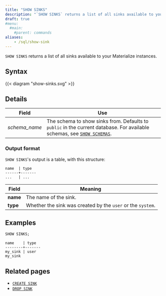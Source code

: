```yaml
---
title: "SHOW SINKS"
description: "`SHOW SINKS` returns a list of all sinks available to your Materialize instances."
draft: true
#menu:
  #main:
    #parent: commands
aliases:
    - /sql/show-sink
---
```


`SHOW SINKS` returns a list of all sinks available to your Materialize instances.

## Syntax

{{< diagram "show-sinks.svg" >}}

## Details

Field | Use
------|-----
_schema&lowbar;name_ | The schema to show sinks from. Defaults to `public` in the current database. For available schemas, see [`SHOW SCHEMAS`](../show-schemas).

### Output format

`SHOW SINKS`'s output is a table, with this structure:

```nofmt
name  | type
------+-------
...   | ...
```

Field | Meaning
------|--------
**name** | The name of the sink.
**type** | Whether the sink was created by the `user` or the `system`.

## Examples

```sql
SHOW SINKS;
```
```nofmt
name    | type
--------+-------
my_sink | user
my_sink
```

## Related pages

- [`CREATE SINK`](../create-sink)
- [`DROP SINK`](../drop-sink)
